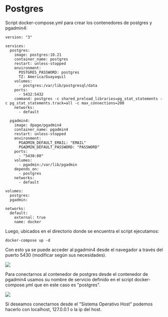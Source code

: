 # Postgres

Script docker-compose.yml para crear los contenedores de postgres y pgadmin4:

```
version: "3"

services:
  postgres:
    image: postgres:10.21
    container_name: postgres
    restart: unless-stopped
    environment:
      POSTGRES_PASSWORD: postgres
      TZ: America/Guayaquil
    volumes:
      - postgres:/var/lib/postgresql/data
    ports:
      - 5432:5432
    command: postgres -c shared_preload_libraries=pg_stat_statements -c pg_stat_statements.track=all -c max_connections=200
    networks:
      - default
  
  pgadmin4:
    image: dpage/pgadmin4
    container_name: pgadmin4
    restart: unless-stopped
    environment:
      PGADMIN_DEFAULT_EMAIL: "EMAIL"
      PGADMIN_DEFAULT_PASSWORD: "PASSWORD"
    ports:
      - "5430:80"
    volumes:
      - pgadmin:/var/lib/pgadmin
    depends_on:
      - postgres
    networks:
      - default

volumes:
  postgres:
  pgadmin:

networks:
  default:
    external: true
    name: docker

```

Luego, ubicados en el directorio donde se encuentra el script ejecutamos:

```
docker-compose up -d
```

Con esto ya se puede acceder al pgadmin4 desde el navegador a través del puerto 5430 (modificar según sus necesidades).

![](<.gitbook/assets/pgAdmin 4 - Google Chrome 25\_6\_2022 11\_41\_12.png>)

Para conectarnos al contenedor de postgres desde el contenedor de pgadmin4 usamos su nombre de servicio definido en el script docker-compose.yml que en este caso es "postgres".

![](<.gitbook/assets/pgAdmin 4 - Google Chrome 25\_6\_2022 11\_41\_46.png>)

Sí deseamos conectarnos desde el "Sistema Operativo Host" podemos hacerlo con localhost, 127.0.0.1 o la ip del host.
